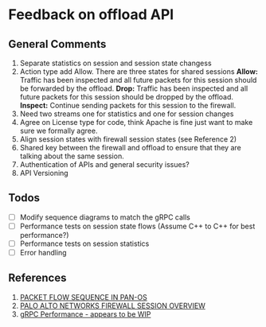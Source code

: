 # Feedback on offload API

## General Comments

1. Separate statistics on session and session state changess
2. Action type add Allow. There are three states for shared sessions
   **Allow:** Traffic has been inspected and all future packets for this session should be forwarded by the offload.
   **Drop:** Traffic has been inspected and all future packets for this session should be dropped by the offload.
   **Inspect:** Continue sending packets for this session to the firewall.
3. Need two streams one for statistics and one for session changes
4. Agree on License type for code, think Apache is fine just want to make sure we formally agree.
5. Align session states with firewall session states (see Reference 2)
6. Shared key between the firewall and offload to ensure that they are talking about the same session.
7. Authentication of APIs and general security issues?
8. API Versioning

## Todos

- [ ] Modify sequence diagrams to match the gRPC calls
- [ ] Performance tests on session state flows (Assume C++ to C++ for best performance?)
- [ ] Performance tests on session statistics
- [ ] Error handling

## References

1. [PACKET FLOW SEQUENCE IN PAN-OS](https://knowledgebase.paloaltonetworks.com/KCSArticleDetail?id=kA10g000000ClVHCA0)
2. [PALO ALTO NETWORKS FIREWALL SESSION OVERVIEW](https://knowledgebase.paloaltonetworks.com/KCSArticleDetail?id=kA10g000000ClVECA0)
3. [gRPC Performance - appears to be WIP](https://grpc.io/docs/guides/benchmarking)
